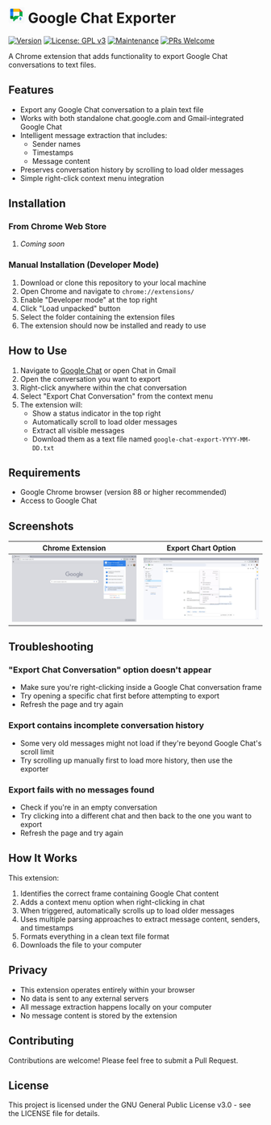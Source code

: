 # <a href="https://github.com/vishwas-r/Google-Chat-Exporter/"><img src="images/icon.svg" width="32" height="32" alt="Icon"></a> Google Chat Exporter

[![Version](https://img.shields.io/badge/version-1.0.0-green.svg)](https://github.com/yourusername/google-chat-exporter)
[![License: GPL v3](https://img.shields.io/badge/License-GPL%20v3-blue.svg)](https://www.gnu.org/licenses/gpl-3.0.en.html)
[![Maintenance](https://img.shields.io/badge/Maintained%3F-yes-green.svg)](https://github.com/vishwas-r/google-chat-exporter/graphs/commit-activity)
[![PRs Welcome](https://img.shields.io/badge/PRs-welcome-brightgreen.svg)](https://github.com/vishwas-r/google-chat-exporter/pulls)

A Chrome extension that adds functionality to export Google Chat conversations to text files.

## Features
- Export any Google Chat conversation to a plain text file
- Works with both standalone chat.google.com and Gmail-integrated Google Chat
- Intelligent message extraction that includes:
  - Sender names
  - Timestamps
  - Message content
- Preserves conversation history by scrolling to load older messages
- Simple right-click context menu integration

## Installation

### From Chrome Web Store
1. *Coming soon*

### Manual Installation (Developer Mode)
1. Download or clone this repository to your local machine
2. Open Chrome and navigate to `chrome://extensions/`
3. Enable "Developer mode" at the top right
4. Click "Load unpacked" button
5. Select the folder containing the extension files
6. The extension should now be installed and ready to use

## How to Use
1. Navigate to [Google Chat](https://chat.google.com) or open Chat in Gmail
2. Open the conversation you want to export
3. Right-click anywhere within the chat conversation
4. Select "Export Chat Conversation" from the context menu
5. The extension will:
   - Show a status indicator in the top right
   - Automatically scroll to load older messages
   - Extract all visible messages
   - Download them as a text file named `google-chat-export-YYYY-MM-DD.txt`

## Requirements
- Google Chrome browser (version 88 or higher recommended)
- Access to Google Chat

## Screenshots
| Chrome Extension | Export Chart Option |
|--------------|--------------|
| ![Chrome Extension](images/chrome-extension.jpg) | ![Export Chat Option](images/chrome-extension-export-chat-option.jpg) |

## Troubleshooting

### "Export Chat Conversation" option doesn't appear
- Make sure you're right-clicking inside a Google Chat conversation frame
- Try opening a specific chat first before attempting to export
- Refresh the page and try again

### Export contains incomplete conversation history
- Some very old messages might not load if they're beyond Google Chat's scroll limit
- Try scrolling up manually first to load more history, then use the exporter

### Export fails with no messages found
- Check if you're in an empty conversation
- Try clicking into a different chat and then back to the one you want to export
- Refresh the page and try again

## How It Works
This extension:
1. Identifies the correct frame containing Google Chat content
2. Adds a context menu option when right-clicking in chat
3. When triggered, automatically scrolls up to load older messages
4. Uses multiple parsing approaches to extract message content, senders, and timestamps
5. Formats everything in a clean text file format
6. Downloads the file to your computer

## Privacy
- This extension operates entirely within your browser
- No data is sent to any external servers
- All message extraction happens locally on your computer
- No message content is stored by the extension

## Contributing
Contributions are welcome! Please feel free to submit a Pull Request.

## License
This project is licensed under the GNU General Public License v3.0 - see the LICENSE file for details.

